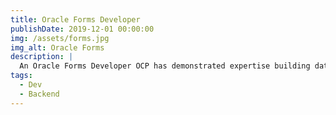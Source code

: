 ```yaml
---
title: Oracle Forms Developer
publishDate: 2019-12-01 00:00:00
img: /assets/forms.jpg
img_alt: Oracle Forms
description: |
  An Oracle Forms Developer OCP has demonstrated expertise building database-centric Internet applications for both Oracle9i and Oracle Database 10g, resulting in a higher level of efficiency and improved job performance as an application developer. This certification has been retired by Oracle. Candidates who hold this certification retain access to the eCertificate, logo and badge. They can provide certification verification to a third party through certview.oracle.com.
tags:
  - Dev
  - Backend
---
```


